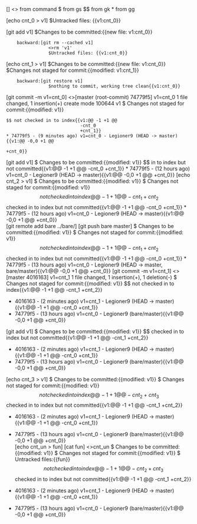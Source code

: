 []
    <> from command
    $ from gs
    $$ from gk
    * from gg

[echo cnt_0 > v1]
    $Untracked files: {{v1:cnt_0}}

[git add v1]
    $Changes to be committed:{{new file:   v1:cnt_0}}

        backward:[git rm --cached v1]  
                    <>rm 'v1'
                    $Untracked files: {{v1:cnt_0}}

[echo cnt_1 > v1]
    $Changes to be committed:{{new file:   v1:cnt_0}}
    $Changes not staged for commit:{{modified:   v1:cnt_1}}

        backward:[git restore v1]
                    $nothing to commit, working tree clean{{v1:cnt_0}}


[git commit -m v1=cnt_0]
    <>[master (root-commit) 74779f5] v1=cnt_0
        1 file changed, 1 insertion(+)
        create mode 100644 v1
    $ Changes not staged for commit:{{modified:   v1}}

    $$ not checked in to index{{v1:@@ -1 +1 @@
                                -cnt_0
                                +cnt_1}}
    * 74779f5 - (9 minutes ago) v1=cnt_0 - Legioner9 (HEAD -> master){{v1:@@ -0,0 +1 @@
                                                                                +cnt_0}}

[git add v1]
    $ Changes to be committed:{{modified:   v1}}
    $$ in to index but not committed{{v1:@@ -1 +1 @@
                                            -cnt_0
                                            +cnt_1}}
    * 74779f5 - (12 hours ago) v1=cnt_0 - Legioner9 (HEAD -> master){{v1:@@ -0,0 +1 @@
                                                                            +cnt_0}}
[echo cnt_2 > v1]
    $ Changes to be committed:{{modified:   v1}}
    $ Changes not staged for commit:{{modified:   v1}}
    $$ not checked in to index{{@@ -1 +1 @@
                                    -cnt_1
                                    +cnt_2}}
    $$ checked in to index but not committed{{v1:@@ -1 +1 @@
                                                    -cnt_0
                                                    +cnt_1}}
    * 74779f5 - (12 hours ago) v1=cnt_0 - Legioner9 (HEAD -> master){{v1:@@ -0,0 +1 @@
                                                                            +cnt_0}}               
[git remote add bare ../bare/]
[git push bare master]
    $ Changes to be committed:{{modified:   v1}}
    $ Changes not staged for commit:{{modified:   v1}}
    $$ not checked in to index{{@@ -1 +1 @@
                                    -cnt_1
                                    +cnt_2}}
    $$ checked in to index but not committed{{v1:@@ -1 +1 @@
                                                    -cnt_0
                                                    +cnt_1}}
    * 74779f5 - (13 hours ago) v1=cnt_0 - Legioner9 (HEAD -> master, bare/master){{v1:@@ -0,0 +1 @@
                                                                                        +cnt_0}}
[git commit -m v1=cnt_1]
    <>[master 4016163] v1=cnt_1
    1 file changed, 1 insertion(+), 1 deletion(-)
    $ Changes not staged for commit:{{modified:   v1}}
    $$ not checked in to index{{v1:@@ -1 +1 @@
                                    -cnt_1
                                    +cnt_2}}

* 4016163 - (2 minutes ago) v1=cnt_1 - Legioner9 (HEAD -> master){{v1:@@ -1 +1 @@
                                                    -cnt_0
                                                    +cnt_1}}
* 74779f5 - (13 hours ago) v1=cnt_0 - Legioner9 (bare/master){{v1:@@ -0,0 +1 @@
                                                                    +cnt_0}}

[git add v1]
    $ Changes to be committed:{{modified:   v1}}
    $$ checked in to index but not committed{{v1:@@ -1 +1 @@
                                    -cnt_1
                                    +cnt_2}}

* 4016163 - (2 minutes ago) v1=cnt_1 - Legioner9 (HEAD -> master){{v1:@@ -1 +1 @@
                                                    -cnt_0
                                                    +cnt_1}}
* 74779f5 - (13 hours ago) v1=cnt_0 - Legioner9 (bare/master){{v1:@@ -0,0 +1 @@
                                                                    +cnt_0}}

[echo cnt_3 > v1]
    $ Changes to be committed:{{modified:   v1}}
    $ Changes not staged for commit:{{modified:   v1}}
    $$ not checked in to index{{@@ -1 +1 @@
                                    -cnt_2
                                    +cnt_3}}
    $$ checked in to index but not committed{{v1:@@ -1 +1 @@
                                                    -cnt_1
                                                    +cnt_2}}

* 4016163 - (2 minutes ago) v1=cnt_1 - Legioner9 (HEAD -> master){{v1:@@ -1 +1 @@
                                                    -cnt_0
                                                    +cnt_1}}
* 74779f5 - (13 hours ago) v1=cnt_0 - Legioner9 (bare/master){{v1:@@ -0,0 +1 @@
                                                                      +cnt_0}}                                                    
[echo cnt_un > fun]
[cat fun]
    <>cnt_un
    $ Changes to be committed:{{modified:   v1}}
    $ Changes not staged for commit:{{modified:   v1}}
    $ Untracked files:{{fun}}
    $$ not checked in to index{{@@ -1 +1 @@
                                    -cnt_2
                                    +cnt_3}}
    $$ checked in to index but not committed{{v1:@@ -1 +1 @@
                                                    -cnt_1
                                                    +cnt_2}}

* 4016163 - (2 minutes ago) v1=cnt_1 - Legioner9 (HEAD -> master){{v1:@@ -1 +1 @@
                                                    -cnt_0
                                                    +cnt_1}}
* 74779f5 - (13 hours ago) v1=cnt_0 - Legioner9 (bare/master){{v1:@@ -0,0 +1 @@
                                                                      +cnt_0}}









